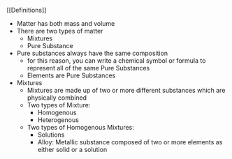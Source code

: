 [[Definitions]]

- Matter has both mass and volume
- There are two types of matter
	- Mixtures
	- Pure Substance
- Pure substances always have the same composition
	- for this reason, you can write a chemical symbol or formula to represent all of the same Pure Substances
	- Elements are Pure Substances
- Mixtures
	- Mixtures are made up of two or more different substances which are physically combined
	- Two types of Mixture:
		- Homogenous
		- Heterogenous
	- Two types of Homogenous Mixtures:
		- Solutions
		- Alloy: Metallic substance composed of two or more elements as either solid or a solution